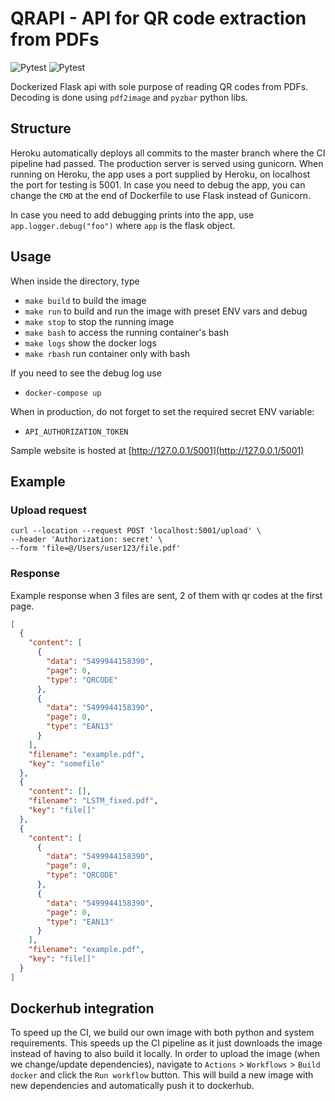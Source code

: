 # QRAPI - API for QR code extraction from PDFs 

![Pytest](https://github.com/mskl/qrapi/workflows/Pytest/badge.svg?branch=master) ![Pytest](https://github.com/mskl/qrapi/workflows/Pytest/badge.svg?branch=develop)

Dockerized Flask api with sole purpose of reading QR codes from PDFs. Decoding is done using `pdf2image` and `pyzbar` python libs.

## Structure
Heroku automatically deploys all commits to the master branch where the CI pipeline had passed. The production server is served using gunicorn. When running on Heroku, the app uses a port supplied by Heroku, on localhost the port for testing is 5001. In case you need to debug the app, you can change the `CMD` at the end of Dockerfile to use Flask instead of Gunicorn.

In case you need to add debugging prints into the app, use `app.logger.debug("foo")` where `app` is the flask object.

## Usage
When inside the directory, type
- `make build` to build the image
- `make run` to build and run the image with preset ENV vars and debug
- `make stop` to stop the running image
- `make bash` to access the running container's bash
- `make logs` show the docker logs
- `make rbash` run container only with bash

If you need to see the debug log use
- `docker-compose up`

When in production, do not forget to set the required secret ENV variable:
- `API_AUTHORIZATION_TOKEN`

Sample website is hosted at [http://127.0.0.1/5001](http://127.0.0.1/5001)

## Example

### Upload request

```curl
curl --location --request POST 'localhost:5001/upload' \
--header 'Authorization: secret' \
--form 'file=@/Users/user123/file.pdf'
```

### Response
Example response when 3 files are sent, 2 of them with qr codes at the first page.
```json
[
  {
    "content": [
      {
        "data": "5499944158390",
        "page": 0,
        "type": "QRCODE"
      },
      {
        "data": "5499944158390",
        "page": 0,
        "type": "EAN13"
      }
    ],
    "filename": "example.pdf",
    "key": "somefile"
  },
  {
    "content": [],
    "filename": "LSTM_fixed.pdf",
    "key": "file[]"
  },
  {
    "content": [
      {
        "data": "5499944158390",
        "page": 0,
        "type": "QRCODE"
      },
      {
        "data": "5499944158390",
        "page": 0,
        "type": "EAN13"
      }
    ],
    "filename": "example.pdf",
    "key": "file[]"
  }
]
```

## Dockerhub integration
To speed up the CI, we build our own image with both python and system requirements. This speeds up the CI pipeline as it just downloads the image instead of having to also build it locally. In order to upload the image (when we change/update dependencies), navigate to `Actions` > `Workflows` > `Build docker` and click the `Run workflow` button. This will build a new image with new dependencies and automatically push it to dockerhub.